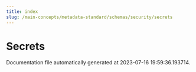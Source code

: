 ```yaml
---
title: index
slug: /main-concepts/metadata-standard/schemas/security/secrets
---
```


# Secrets

Documentation file automatically generated at 2023-07-16 19:59:36.193714.
